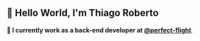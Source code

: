 ## :wave: Hello World, I'm Thiago Roberto
**:office: I currently work as a back-end developer at [@perfect-flight](https://github.com/perfect-flight)**.
